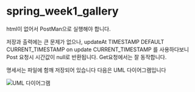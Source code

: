 # spring_week1_gallery
html이 없어서 PostMan으로 실행해야 합니다.

저장과 출력에는 큰 문제가 없으나, 
updateAt TIMESTAMP DEFAULT CURRENT_TIMESTAMP on update CURRENT_TIMESTAMP
를 사용하다보니 Post 요청시 시간값이 null로 반환됩니다.
Get요청에서는 잘 동작합니다.

명세서는 파일에 함깨 저장되어 있습니다
다음은 UML 다이어그램입니다

![UML 다이어그램](https://github.com/rkdgusdnr99/spring_week1_gallery/assets/112935900/99912d65-3726-4cdd-b1b1-e19eb580f94f)
